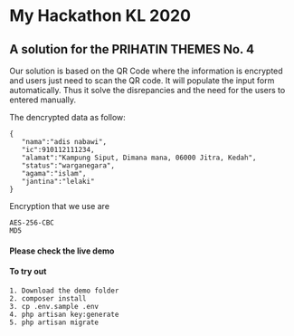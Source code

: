 # My Hackathon KL 2020
## A solution for the PRIHATIN THEMES No. 4 


Our solution is based on the QR Code where the information is encrypted and users just need to scan the QR code. It will populate the input form automatically.
Thus it solve the disrepancies and the need for the users to entered manually.

The dencrypted data as follow:
```
{
   "nama":"adis nabawi",
   "ic":910112111234,
   "alamat":"Kampung Siput, Dimana mana, 06000 Jitra, Kedah",
   "status":"warganegara",
   "agama":"islam",
   "jantina":"lelaki"
}
```

Encryption that we use are
```
AES-256-CBC
MD5
```

#### Please check the live demo

#### To try out
```
1. Download the demo folder
2. composer install
3. cp .env.sample .env
4. php artisan key:generate
5. php artisan migrate

```

